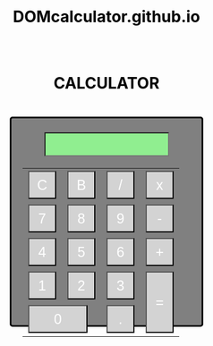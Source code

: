 # DOMcalculator.github.io
<!DOCTYPE html>
<html>
<head>
<title>Calculator</title>
<script>

function insert(num)
{
   document.form1.textview.value = document.form1.textview.value + num;
}

function equal()
{
   var exp = document.form1.textview.value;
   if(exp)
   {
      document.form1.textview.value = eval(exp)
   }
}
function backspace()
{
   var exp = document.form1.textview.value;
   document.form1.textview.value = exp.substring(0, exp.length - 1);
 
}
</script>
<style>

.formstyle
{
   width: 300px;
   height: 330px;
   margin: 20px auto;
   border: 3px solid black;
   border-radius: 5px;
   padding: 20px;
   text-align: center;
   background-color: grey;
}

h1 {
   text-align: center;
   padding: 23px;
   
   color: black;
   }
input:hover
{
   background-color: green;
}  
*{
   margin: 0;
   padding: 0;
}

.btn{
   width: 50px;
   height: 50px;
   font-size: 25px;
   margin: 2px;
   cursor: pointer;
   background-color: lightgray;
   color: white;
}


.textview{
   width: 223px;
   margin: 5px;
   font-size: 25px;
   padding: 5px;
   background-color: lightgreen;
}    
</style>
</head>
<body>
<h1>CALCULATOR</h1>
 <div class= "formstyle">
 <form name = "form1">
 <input class= "textview" name = "textview">
 </form>
 <center>
 <table >
 <tr>
   <td> <input class = "btn" type = "button" value = "C" onmouseout= "form1.textview.value = ' ' " > </td>
   <td> <input  class = "btn" type = "button" value = "B" onclick = "backspace()" > </td>
   <td> <input  class = "btn" type = "button" value = "/" onclick = "insert('/')" > </td>
   <td> <input class = "btn" type = "button" value = "x" onclick = "insert('*')" > </td>
   </tr>
   
   <tr>
   <td> <input class = "btn" type = "button" value = "7" onclick = "insert(7)" > </td>
   <td> <input class = "btn" type = "button" value = "8" onclick = "insert(8)" > </td>
   <td> <input class = "btn" type = "button" value = "9" onclick = "insert(9)" > </td>
   <td> <input class = "btn" type = "button" value = "-" onclick = "insert('-')" > </td>
   </tr>
   
   <tr>
   <td> <input class = "btn" type = "button" value = "4" onclick = "insert(4)" > </td>
   <td> <input class = "btn" type = "button" value = "5" onclick = "insert(5)" > </td>
   <td> <input class = "btn" type = "button" value = "6" onclick = "insert(6)" > </td>
   <td> <input class = "btn" type = "button" value = "+" onclick = "insert('+')" > </td>
   </tr>
   
   <tr>
   <td> <input class = "btn" type = "button" value = "1" onclick = "insert(1)" > </td>
   <td> <input class = "btn" type = "button" value = "2" onclick = "insert(2)" > </td>
   <td> <input class = "btn" type = "button" value = "3" onclick = "insert(3)" > </td>
   <td rowspan = 5> <input class = "btn" style = "height: 110px" type = "button" value = "=" onmouseover= "equal()"> </td>
   </tr>
   <tr>
   <td colspan = 2> <input class = "btn" style = "width: 106px" type = "button" value = "0" onclick = "insert(0)" > </td>
   <td> <input class = "btn" type = "button" value = "." onclick = "insert('.')"> </td>
   </tr>
   </table>
   </center>
</div>
</body>
</html>
